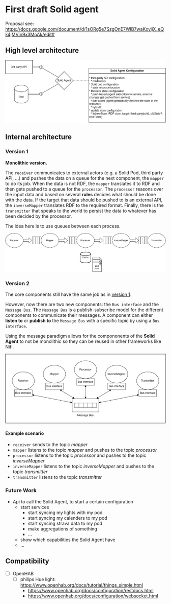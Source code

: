 # First draft Solid agent

Proposal see: https://docs.google.com/document/d/1sORg5e7SzgOnE7WlB7waKxvijX_eQk4jMVin9x3MoAk/edit#

## High level architecture

![architecture](./img/high-level-architecture.png)

## Internal architecture

### Version 1

**Monolithic version.**

The `receiver` communicates to external actors (e.g. a Solid Pod, third party API, ...) and pushes the data on a queue for the next component, the `mapper` to do its job. 
When the data is not RDF, the `mapper` translates it to RDF and then gets pushed to a queue for the `processor`.
The `processor` reasons over the input data and based on several **rules** decides what should be done with the data.
If the target that data should be pushed to is an external API, the `inverseMapper` translates RDF to the required format.
Finally, there is the `transmitter` that speaks to the world to persist the data to whatever has been decided by the processor.

The idea here is to use queues between each process.

![internal](./img/white-box-agent.png)

### Version 2

The core components still have the same job as in [version 1](#version-1).

However, now there are two new components: the `Bus interface` and the `Message Bus`.
The `Message Bus` is a publish-subscribe model for the different components to communicate their messages.
A component can either **listen to** or **publish to** the `Message Bus` with a specific topic by using a `Bus interface`.

Using the message paradigm allows for the compononents of the **Solid Agent** to not be monolithic so they can be reused in other frameworks like Nifi.

![internal](./img/white-box-agent_v2.png)

#### Example scenario

* `receiver` sends to the topic *mapper*
* `mapper` listens to the topic *mapper* and pushes to the topic *processor*
* `processor` listens to the topic *processor* and pushes to the topic *inverseMapper*
* `inverseMapper` listens to the topic *inverseMapper* and pushes to the topic *transmitter*
* `transmitter` listens to the topic *transmitter* 

### Future Work

* Api to call the Solid Agent, to start a certain configuration
  * start services
    * start syncing my lights with my pod
    * start syncing my calenders to my pod
    * start syncing strava data to my pod
    * make aggregations of something 
    * ...
  * show which capabilities the Solid Agent have
  * ...


## Compatibility

- [ ] OpenHAB
  - [ ] philips Hue light: https://www.openhab.org/docs/tutorial/things_simple.html
    * https://www.openhab.org/docs/configuration/restdocs.html
    * https://www.openhab.org/docs/configuration/websocket.html
